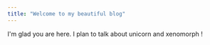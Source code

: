 ```yaml
---
title: "Welcome to my beautiful blog"
---
```


I'm glad you are here. I plan to talk about unicorn and xenomorph !
